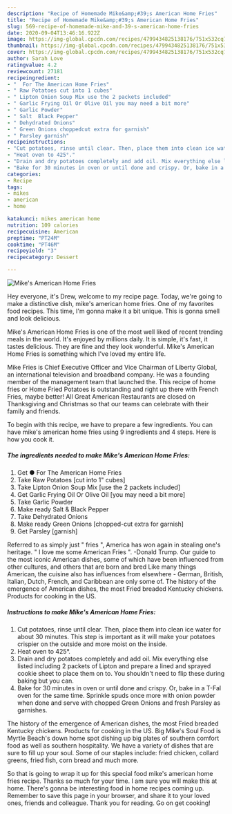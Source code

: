 ```yaml
---
description: "Recipe of Homemade Mike&amp;#39;s American Home Fries"
title: "Recipe of Homemade Mike&amp;#39;s American Home Fries"
slug: 569-recipe-of-homemade-mike-and-39-s-american-home-fries
date: 2020-09-04T13:46:16.922Z
image: https://img-global.cpcdn.com/recipes/4799434825138176/751x532cq70/mikes-american-home-fries-recipe-main-photo.jpg
thumbnail: https://img-global.cpcdn.com/recipes/4799434825138176/751x532cq70/mikes-american-home-fries-recipe-main-photo.jpg
cover: https://img-global.cpcdn.com/recipes/4799434825138176/751x532cq70/mikes-american-home-fries-recipe-main-photo.jpg
author: Sarah Love
ratingvalue: 4.2
reviewcount: 27181
recipeingredient:
- "  For The American Home Fries"
- " Raw Potatoes cut into 1 cubes"
- " Lipton Onion Soup Mix use the 2 packets included"
- " Garlic Frying Oil Or Olive Oil you may need a bit more"
- " Garlic Powder"
- " Salt  Black Pepper"
- " Dehydrated Onions"
- " Green Onions choppedcut extra for garnish"
- " Parsley garnish"
recipeinstructions:
- "Cut potatoes, rinse until clear. Then, place them into clean ice water for about 30 minutes. This step is important as it will make your potatoes crispier on the outside and more moist on the inside."
- "Heat oven to 425°."
- "Drain and dry potatoes completely and add oil. Mix everything else listed including 2 packets of Lipton and prepare a lined and sprayed cookie sheet to place them on to. You shouldn&#39;t need to flip these during baking but you can."
- "Bake for 30 minutes in oven or until done and crispy. Or, bake in a T-Fal oven for the same time. Sprinkle spuds once more with onion powder when done and serve with chopped Green Onions and fresh Parsley as garnishes."
categories:
- Recipe
tags:
- mikes
- american
- home

katakunci: mikes american home 
nutrition: 109 calories
recipecuisine: American
preptime: "PT24M"
cooktime: "PT46M"
recipeyield: "3"
recipecategory: Dessert

---
```



![Mike&#39;s American Home Fries](https://img-global.cpcdn.com/recipes/4799434825138176/751x532cq70/mikes-american-home-fries-recipe-main-photo.jpg)

Hey everyone, it's Drew, welcome to my recipe page. Today, we're going to make a distinctive dish, mike&#39;s american home fries. One of my favorites food recipes. This time, I'm gonna make it a bit unique. This is gonna smell and look delicious.

Mike&#39;s American Home Fries is one of the most well liked of recent trending meals in the world. It's enjoyed by millions daily. It is simple, it's fast, it tastes delicious. They are fine and they look wonderful. Mike&#39;s American Home Fries is something which I've loved my entire life.

Mike Fries is Chief Executive Officer and Vice Chairman of Liberty Global, an international television and broadband company. He was a founding member of the management team that launched the. This recipe of home fries or Home Fried Potatoes is outstanding and right up there with French Fries, maybe better! All Great American Restaurants are closed on Thanksgiving and Christmas so that our teams can celebrate with their family and friends.


To begin with this recipe, we have to prepare a few ingredients. You can have mike&#39;s american home fries using 9 ingredients and 4 steps. Here is how you cook it.

<!--inarticleads1-->

##### The ingredients needed to make Mike&#39;s American Home Fries:

1. Get  ● For The American Home Fries
1. Take  Raw Potatoes [cut into 1&#34; cubes]
1. Take  Lipton Onion Soup Mix [use the 2 packets included]
1. Get  Garlic Frying Oil Or Olive Oil [you may need a bit more]
1. Take  Garlic Powder
1. Make ready  Salt &amp; Black Pepper
1. Take  Dehydrated Onions
1. Make ready  Green Onions [chopped-cut extra for garnish]
1. Get  Parsley [garnish]


Referred to as simply just &#34; fries &#34;, America has won again in stealing one&#39;s heritage. &#34; I love me some American Fries &#34;. -Donald Trump. Our guide to the most iconic American dishes, some of which have been influenced from other cultures, and others that are born and bred Like many things American, the cuisine also has influences from elsewhere - German, British, Italian, Dutch, French, and Caribbean are only some of. The history of the emergence of American dishes, the most Fried breaded Kentucky chickens. Products for cooking in the US. 

<!--inarticleads2-->

##### Instructions to make Mike&#39;s American Home Fries:

1. Cut potatoes, rinse until clear. Then, place them into clean ice water for about 30 minutes. This step is important as it will make your potatoes crispier on the outside and more moist on the inside.
1. Heat oven to 425°.
1. Drain and dry potatoes completely and add oil. Mix everything else listed including 2 packets of Lipton and prepare a lined and sprayed cookie sheet to place them on to. You shouldn&#39;t need to flip these during baking but you can.
1. Bake for 30 minutes in oven or until done and crispy. Or, bake in a T-Fal oven for the same time. Sprinkle spuds once more with onion powder when done and serve with chopped Green Onions and fresh Parsley as garnishes.


The history of the emergence of American dishes, the most Fried breaded Kentucky chickens. Products for cooking in the US. Big Mike&#39;s Soul Food is Myrtle Beach&#39;s down home spot dishing up big plates of southern comfort food as well as southern hospitality. We have a variety of dishes that are sure to fill up your soul. Some of our staples include: fried chicken, collard greens, fried fish, corn bread and much more. 

So that is going to wrap it up for this special food mike&#39;s american home fries recipe. Thanks so much for your time. I am sure you will make this at home. There's gonna be interesting food in home recipes coming up. Remember to save this page in your browser, and share it to your loved ones, friends and colleague. Thank you for reading. Go on get cooking!
